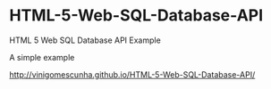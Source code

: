 # HTML-5-Web-SQL-Database-API

HTML 5 Web SQL Database API Example

A simple example

http://vinigomescunha.github.io/HTML-5-Web-SQL-Database-API/

